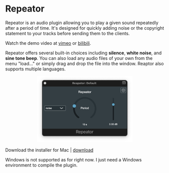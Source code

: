 # Repeator

Repeator is an audio plugin allowing you to play a given sound repeatedly after a period of time. It's designed for quickly adding noise or the copyright statement to your tracks before sending them to the clients.

Watch the demo video at [vimeo](https://vimeo.com/741322714) or [bilibili](https://www.bilibili.com/video/BV1nB4y1z7MP).

Repeator offers several built-in choices including **silence**, **white noise**, and **sine tone beep**. You can also load any audio files of your own from the menu "load..." or simply drag and drop the file into the window. Reaptor also supports multiple languages.


<p align="center">
  <img src="https://raw.githubusercontent.com/likelian/Repeator/main/Images/RepeatorAULogic_v0.91.png" width=60%/>
</p>

Download the installer for Mac | [download](https://github.com/likelian/Repeator/raw/main/Distribution/v.0.9.1/build/Repeator.pkg)

Windows is not supported as for right now. I just need a Windows environment to compile the plugin.
